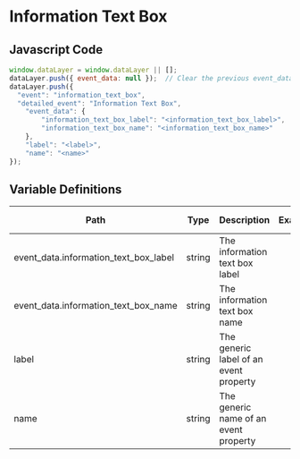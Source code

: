 # Information Text Box

### 

## Javascript Code
```js
window.dataLayer = window.dataLayer || [];
dataLayer.push({ event_data: null });  // Clear the previous event_data object.
dataLayer.push({
  "event": "information_text_box",
  "detailed_event": "Information Text Box",
    "event_data": {
        "information_text_box_label": "<information_text_box_label>",
        "information_text_box_name": "<information_text_box_name>"
    },
    "label": "<label>",
    "name": "<name>"
});
```

## Variable Definitions

|Path|Type|Description|Example|Pattern|Min Length|Max Length|Minimum|Maximum|Multiple Of|
| --- | --- | --- | --- | --- | --- | --- | --- | --- | --- |
|event_data.information_text_box_label|string|The information text box label||||||||
|event_data.information_text_box_name|string|The information text box name||||||||
|label|string|The generic label of an event property||||||||
|name|string|The generic name of an event property||||||||




